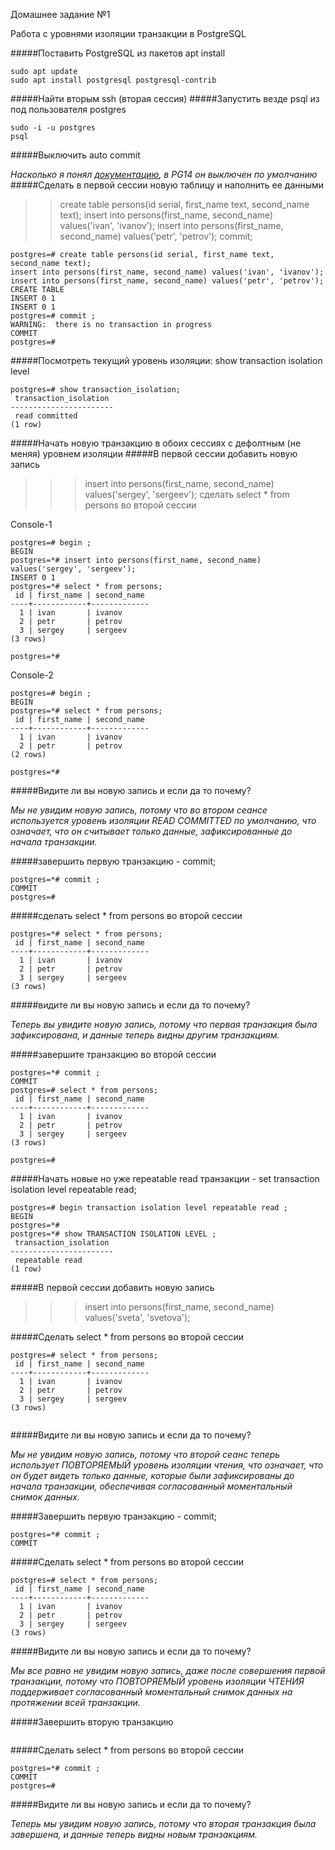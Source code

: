 Домашнее задание №1

Работа с уровнями изоляции транзакции в PostgreSQL

#####Поставить PostgreSQL из пакетов apt install

```
sudo apt update
sudo apt install postgresql postgresql-contrib
```


#####Найти вторым ssh (вторая сессия)
#####Запустить везде psql из под пользователя postgres

```
sudo -i -u postgres
psql
```

#####Выключить auto commit

_Насколько я понял [документацию](https://postgrespro.com/docs/postgresql/14/ecpg-sql-set-autocommit), в PG14 он выключен по умолчанию_
#####Сделать в первой сессии новую таблицу и наполнить ее данными

>>create table persons(id serial, first_name text, second_name text);
>>insert into persons(first_name, second_name) values('ivan', 'ivanov');
>>insert into persons(first_name, second_name) values('petr', 'petrov');
>>commit;

```
postgres=# create table persons(id serial, first_name text, second_name text);
insert into persons(first_name, second_name) values('ivan', 'ivanov');
insert into persons(first_name, second_name) values('petr', 'petrov');
CREATE TABLE
INSERT 0 1
INSERT 0 1
postgres=# commit ;
WARNING:  there is no transaction in progress
COMMIT
postgres=# 
```


#####Посмотреть текущий уровень изоляции: show transaction isolation level


```
postgres=# show transaction_isolation;
 transaction_isolation 
-----------------------
 read committed
(1 row)

```

#####Начать новую транзакцию в обоих сессиях с дефолтным (не меняя) уровнем изоляции
#####В первой сессии добавить новую запись

>>>insert into persons(first_name, second_name) values('sergey', 'sergeev');
>>сделать select * from persons во второй сессии

Console-1
```
postgres=# begin ;
BEGIN
postgres=*# insert into persons(first_name, second_name) values('sergey', 'sergeev');
INSERT 0 1
postgres=*# select * from persons;
 id | first_name | second_name 
----+------------+-------------
  1 | ivan       | ivanov
  2 | petr       | petrov
  3 | sergey     | sergeev
(3 rows)

postgres=*# 
```

Console-2
```
postgres=# begin ;
BEGIN
postgres=*# select * from persons;
 id | first_name | second_name 
----+------------+-------------
  1 | ivan       | ivanov
  2 | petr       | petrov
(2 rows)

postgres=*# 

```
#####Видите ли вы новую запись и если да то почему?

_Мы не увидим новую запись, потому что во втором сеансе используется уровень изоляции READ COMMITTED по умолчанию, что означает, что он считывает только данные, зафиксированные до начала транзакции._

#####завершить первую транзакцию - commit;

```
postgres=*# commit ;
COMMIT
postgres=# 

```

#####сделать select * from persons во второй сессии

```
postgres=*# select * from persons;
 id | first_name | second_name 
----+------------+-------------
  1 | ivan       | ivanov
  2 | petr       | petrov
  3 | sergey     | sergeev
(3 rows)

```

#####видите ли вы новую запись и если да то почему?

_Теперь вы увидите новую запись, потому что первая транзакция была зафиксирована, и данные теперь видны другим транзакциям._

#####завершите транзакцию во второй сессии

```
postgres=*# commit ;
COMMIT
postgres=# select * from persons;
 id | first_name | second_name 
----+------------+-------------
  1 | ivan       | ivanov
  2 | petr       | petrov
  3 | sergey     | sergeev
(3 rows)

postgres=# 

```

#####Начать новые но уже repeatable read транзакции - set transaction isolation level repeatable read;

```
postgres=# begin transaction isolation level repeatable read ;
BEGIN
postgres=*# 
postgres=*# show TRANSACTION ISOLATION LEVEL ;
 transaction_isolation 
-----------------------
 repeatable read
(1 row)

```

#####В первой сессии добавить новую запись

>>>insert into persons(first_name, second_name) values('sveta', 'svetova');

#####Cделать select * from persons во второй сессии

```
postgres=# select * from persons;
 id | first_name | second_name 
----+------------+-------------
  1 | ivan       | ivanov
  2 | petr       | petrov
  3 | sergey     | sergeev
(3 rows)


```

#####Видите ли вы новую запись и если да то почему?

_Мы не увидим новую запись, потому что второй сеанс теперь использует ПОВТОРЯЕМЫЙ уровень изоляции чтения, что означает, что он будет видеть только данные, которые были зафиксированы до начала транзакции, обеспечивая согласованный моментальный снимок данных._

#####Завершить первую транзакцию - commit;

```
postgres=*# commit ;
COMMIT
```

#####Сделать select * from persons во второй сессии


```
postgres=# select * from persons;
 id | first_name | second_name 
----+------------+-------------
  1 | ivan       | ivanov
  2 | petr       | petrov
  3 | sergey     | sergeev
(3 rows)

```

#####Видите ли вы новую запись и если да то почему?

_Мы все равно не увидим новую запись, даже после совершения первой транзакции, потому что ПОВТОРЯЕМЫЙ уровень изоляции ЧТЕНИЯ поддерживает согласованный моментальный снимок данных на протяжении всей транзакции._

#####Завершить вторую транзакцию


```

```

#####Сделать select * from persons во второй сессии


```
postgres=*# commit ;
COMMIT
postgres=# 

```

#####Видите ли вы новую запись и если да то почему?

_Теперь мы увидим новую запись, потому что вторая транзакция была завершена, и данные теперь видны новым транзакциям._
